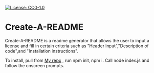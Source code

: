 [![License: CC0-1.0](https://img.shields.io/badge/License-CC0%201.0-lightgrey.svg)](http://creativecommons.org/publicdomain/zero/1.0/)

#  Create-A-README

Create-A-README is a readme generator that allows the user to input a license and fill in certain criteria such as "Header Input","Description of code",and "Installation instructions".

To install, pull from <a href="https://github.com/ward438/Make_A_ReadMe">My repo</a> , run npm init, npm i. Call node index.js and follow the onscreen prompts.

